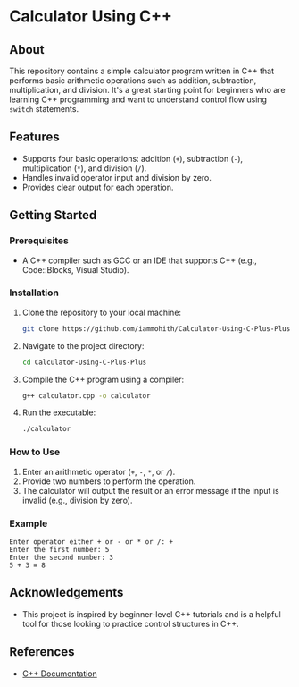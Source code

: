 # Calculator Using C++

## About
This repository contains a simple calculator program written in C++ that performs basic arithmetic operations such as addition, subtraction, multiplication, and division. It's a great starting point for beginners who are learning C++ programming and want to understand control flow using `switch` statements.

## Features
- Supports four basic operations: addition (`+`), subtraction (`-`), multiplication (`*`), and division (`/`).
- Handles invalid operator input and division by zero.
- Provides clear output for each operation.

## Getting Started

### Prerequisites
- A C++ compiler such as GCC or an IDE that supports C++ (e.g., Code::Blocks, Visual Studio).
  
### Installation
1. Clone the repository to your local machine:
   ```bash
   git clone https://github.com/iammohith/Calculator-Using-C-Plus-Plus.git
   ```
2. Navigate to the project directory:
   ```bash
   cd Calculator-Using-C-Plus-Plus
   ```
3. Compile the C++ program using a compiler:
   ```bash
   g++ calculator.cpp -o calculator
   ```

4. Run the executable:
   ```bash
   ./calculator
   ```

### How to Use
1. Enter an arithmetic operator (`+`, `-`, `*`, or `/`).
2. Provide two numbers to perform the operation.
3. The calculator will output the result or an error message if the input is invalid (e.g., division by zero).

### Example
```
Enter operator either + or - or * or /: +
Enter the first number: 5
Enter the second number: 3
5 + 3 = 8
```

## Acknowledgements
- This project is inspired by beginner-level C++ tutorials and is a helpful tool for those looking to practice control structures in C++.

## References
- [C++ Documentation](https://cplusplus.com/)
